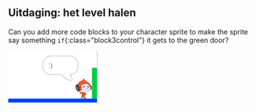 ## Uitdaging: het level halen

Can you add more code blocks to your character sprite to make the sprite say something `if`{:class="block3control"} it gets to the green door?

![screenshot](images/dodge-win.png)